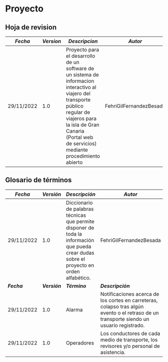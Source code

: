 # Proyecto


## Hoja de revision

| ***Fecha*** | ***Version*** | ***Descripcion*** | ***Autor*** |
| ----------- | --- | --- | --- |
| 29/11/2022 | 1.0 | Proyecto para el desarrollo de un software de un sistema de informacion interactivo al viajero del transporte público regular de viajeros para la isla de Gran Canaria (Portal web de servicios) mediante procedimiento abierto | FehriGilFernandezBesada | <br>
















































































































## Glosario de términos

| ***Fecha*** | ***Versión*** | ***Descripción*** | ***Autor*** |
| --- | --- | --- | --- |
| 29/11/2022 | 1.0 | Diccionario de palabras técnicas que permite disponer de toda la información que pueda crear dudas sobre el proyecto en orden alfabético.| FehriGilFernandezBesada | <br> <br>
| ***Fecha*** | ***Versión*** | ***Término*** |***Descripción*** |***Autor*** |
| 29/11/2022 | 1.0 | Alarma | Notificaciones acerca de los cortes en carreteras, colapso tras algún evento o el retraso de un transporte siendo un usuario registrado.  | <br>
| 29/11/2022 | 1.0 | Operadores | Los conductores de cada medio de transporte, los revisores y/o personal de asistencia.  | <br>